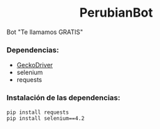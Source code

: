 <h1 align="center">PerubianBot</h1>

Bot "Te llamamos GRATIS"

### Dependencias:
- <a href="https://github.com/mozilla/geckodriver/releases">GeckoDriver</a>
- selenium
- requests


### Instalación de las dependencias:
```
pip install requests
pip install selenium==4.2
```
